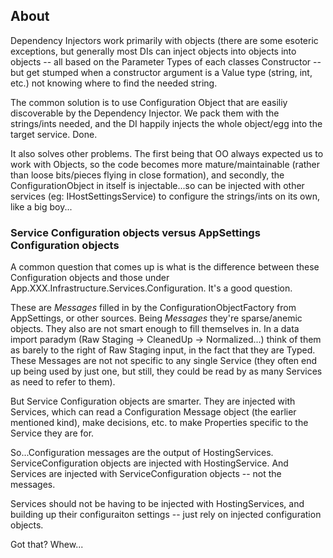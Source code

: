 ﻿## About ##

Dependency Injectors work primarily with objects (there are some esoteric exceptions, but generally
most DIs can inject objects into objects into objects -- all based on the Parameter Types of each 
classes Constructor -- but get stumped when a constructor argument is a Value type (string, int, etc.)
not knowing where to find the needed string.

The common solution is to use Configuration Object that are easiliy discoverable by the 
Dependency Injector. We pack them with the strings/ints needed, and the DI happily injects the whole
object/egg into the target service.  Done.

It also solves other problems. The first being that OO always expected us to work with Objects, so the
code becomes more mature/maintainable (rather than loose bits/pieces flying in close formation),
and secondly, the ConfigurationObject in itself is injectable...so can be injected with other services
(eg: IHostSettingsService) to configure the strings/ints on its own, like a big boy...


### Service Configuration objects versus AppSettings Configuration objects ###
A common question that comes up is what is the difference between these Configuration objects
and those under App.XXX.Infrastructure.Services.Configuration. It's a good question.

These are *Messages* filled in by the ConfigurationObjectFactory from AppSettings, or other
sources. Being *Messages* they're sparse/anemic objects. They also are not smart enough to fill
themselves in. In a data import paradym (Raw Staging -> CleanedUp -> Normalized...) think of them
as barely to the right of Raw Staging input, in the fact that they are Typed.
These Messages are not not specific to any single Service (they often end up being used by just 
one, but still, they could be read by as many Services as need to refer to them).

But Service Configuration objects are smarter. They are injected with Services, which can read 
a Configuration Message object (the earlier mentioned kind), make decisions, etc. to make Properties
specific to the Service they are for.

So...Configuration messages are the output of HostingServices.
ServiceConfiguration objects are injected with HostingService. 
And Services are injected with ServiceConfiguration objects -- not the messages.

Services should not be having to be injected with HostingServices, and building up their configuraiton
settings -- just rely on injected configuration objects. 

Got that? Whew...
